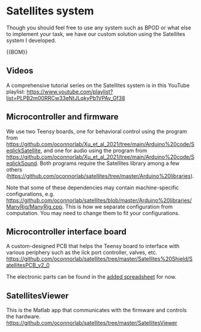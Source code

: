 # Satellites system

Though you should feel free to use any system such as BPOD or what else to implement your task, we have our custom solution using the Satellites system I developed.

{{BOM}}

## Videos

A comprehensive tutorial series on the Satellites system is in this YouTube playlist: <https://www.youtube.com/playlist?list=PLPB2m00RRCw33eNtJLqkyPb1VPAy_Gf38>

## Microcontroller and firmware

We use two Teensy boards, one for behavioral control using the program from <https://github.com/oconnorlab/Xu_et_al_2021/tree/main/Arduino%20code/SeqlickSatellite>, and one for audio using the program from <https://github.com/oconnorlab/Xu_et_al_2021/tree/main/Arduino%20code/SeqlickSound>.
Both programs require the Satellites library among a few others (<https://github.com/oconnorlab/satellites/tree/master/Arduino%20libraries>).

Note that some of these dependencies may contain machine-specific configurations, e.g. <https://github.com/oconnorlab/satellites/blob/master/Arduino%20libraries/ManyRig/ManyRig.cpp>.
This is how we separate configuration from computation.
You may need to change them to fit your configurations.

## Microcontroller interface board

A custom-designed PCB that helps the Teensy board to interface with various periphery such as the lick port controller, valves, etc. <https://github.com/oconnorlab/satellites/tree/master/Satellites%20Shield/SatellitesPCB_v2_0>

The electronic parts can be found in the [added spreadsheet](extras/ordering-list-electronics.csv) for now.

## SatellitesViewer

This is the Matlab app that communicates with the firmware and controls the hardware.
<https://github.com/oconnorlab/satellites/tree/master/SatellitesViewer>
